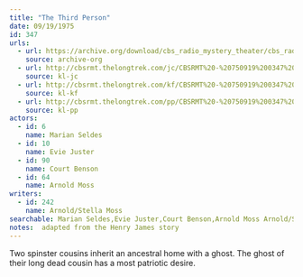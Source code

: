 ```yaml
---
title: "The Third Person"
date: 09/19/1975
id: 347
urls: 
  - url: https://archive.org/download/cbs_radio_mystery_theater/cbs_radio_mystery_theater-0301-0350.zip/cbs_radio_mystery_theater-0301-0350%2Fcbsrmt_0347_the_third_person.mp3
    source: archive-org
  - url: http://cbsrmt.thelongtrek.com/jc/CBSRMT%20-%20750919%200347%20Third%20Person%20vbr%20kb%20-preview_jc.mp3
    source: kl-jc
  - url: http://cbsrmt.thelongtrek.com/kf/CBSRMT%20-%20750919%200347%20The%20Third%20Person_kf.mp3
    source: kl-kf
  - url: http://cbsrmt.thelongtrek.com/pp/CBSRMT%20-%20750919%200347%20The%20Third%20Person_pp.mp3
    source: kl-pp
actors:  
  - id: 6
    name: Marian Seldes  
  - id: 10
    name: Evie Juster  
  - id: 90
    name: Court Benson  
  - id: 64
    name: Arnold Moss
writers:  
  - id: 242
    name: Arnold/Stella Moss
searchable: Marian Seldes,Evie Juster,Court Benson,Arnold Moss Arnold/Stella Moss
notes:  adapted from the Henry James story
---
```

Two spinster cousins inherit an ancestral home with a ghost. The ghost of their long dead cousin has a most patriotic desire.